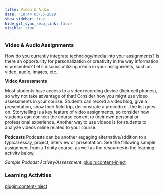 ```yaml
---
title: Video & Audio
date: '18:44 03-05-2019'
show_sidebar: true
hide_git_sync_repo_link: false
visible: true
---
```


### Video & Audio Assignments

How do you currently integrate technology/media into your assignments?  Is there an opportunity for personalization or creativity in the way information is presented?  Let's discuss utilizing media in your assignments, such as video, audio, images, etc..

**Video Assessments**

Most students have access to a video recording device (their cell phones), so why not take advantage of that! Consider how you might use video assessments in your course. Students can record a video blog, give a presentation, show their field trip, demonstrate a procedure...the list goes on. Storytelling is a key feature of video assignments, so consider how students can connect the course content to their own personal or professional experience. Another way to use videos is for students to analyze videos online related to your course.

**Podcasts**
Podcasts can be another engaging alternative/addition to a typical essay, project, interview or presentation.  See the following sample assignment from a Trinity course, as well as the resources in the learning activity below.

*Sample Podcast Activity/Assessment:*
[plugin:content-inject](../../_4-activity)

### Learning Activities
[plugin:content-inject](../../_4-9)
